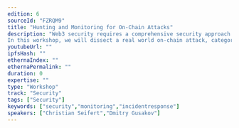 ```yaml
---
edition: 6
sourceId: "FZRQM9"
title: "Hunting and Monitoring for On-Chain Attacks"
description: "Web3 security requires a comprehensive security approach from reuse of secure, audited libraries, audits, threat modeling and security assessments to bug bounties, monitoring, and incident response.
In this workshop, we will dissect a real world on-chain attack, categorize each step the attacker took into four distinct stages (funding, preparation, exploitation, and money laundering) and walk through the development of a heuristic/ ML approach to identify these attacks using the Forta Network."
youtubeUrl: ""
ipfsHash: ""
ethernaIndex: ""
ethernaPermalink: ""
duration: 0
expertise: ""
type: "Workshop"
track: "Security"
tags: ["Security"]
keywords: ["security","monitoring","incidentresponse"]
speakers: ["Christian Seifert","Dmitry Gusakov"]
---
```

